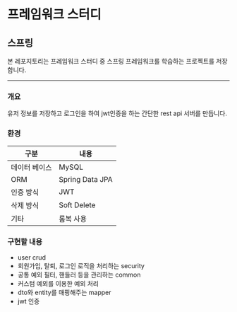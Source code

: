 # 프레임워크 스터디

## 스프링

본 레포지토리는 프레임워크 스터디 중 스프링 프레임워크를 학습하는 프로젝트를 저장합니다.

--- 

### 개요

유저 정보를 저장하고 로그인을 하여 jwt인증을 하는 간단한 rest api 서버를 만듭니다.

### 환경

| 구분      | 내용              |
|---------|-----------------|
| 데이터 베이스 | MySQL           |
| ORM     | Spring Data JPA |
| 인증 방식   | JWT             |
| 삭제 방식   | Soft Delete     |
| 기타      | 롬복 사용           |

### 구현할 내용

- user crud
- 회원가입, 탈퇴, 로그인 로직을 처리하는 security
- 공통 예외 필터, 핸들러 등을 관리하는 common
- 커스텀 예외를 이용한 예외 처리
- dto와 entity를 매핑해주는 mapper
- jwt 인증
